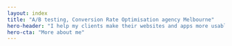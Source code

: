 ```yaml
---
layout: index
title: "A/B testing, Conversion Rate Optimisation agency Melbourne"
hero-header: "I help my clients make their websites and apps more usable, delightful and more profitable"
hero-cta: "More about me"
---
```

